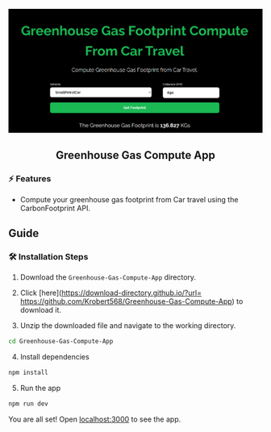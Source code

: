 ![cover](assets/home.png)

<div align="center">
	<h2>Greenhouse Gas Compute App</h2>
</div>

### ⚡️ Features

- Compute your greenhouse gas footprint from Car travel using the CarbonFootprint API.

## Guide

### 🛠️ Installation Steps

1. Download the `Greenhouse-Gas-Compute-App` directory.
   
2. Click [here](https://download-directory.github.io/?url= https://github.com/Krobert568/Greenhouse-Gas-Compute-App) to download it.

3. Unzip the downloaded file and navigate to the working directory.

```bash
cd Greenhouse-Gas-Compute-App
```

4. Install dependencies

```bash
npm install
```

5. Run the app

```bash
npm run dev
```

You are all set! Open [localhost:3000](http://localhost:3000/) to see the app.
